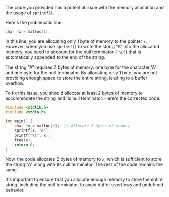 The code you provided has a potential issue with the memory allocation and the usage of `sprintf()`.

Here's the problematic line:
```c
char *x = malloc(1);
```

In this line, you are allocating only 1 byte of memory to the pointer `x`. However, when you use `sprintf()` to write the string "A" into the allocated memory, you need to account for the null terminator (`'\0'`) that is automatically appended to the end of the string.

The string "A" requires 2 bytes of memory: one byte for the character 'A' and one byte for the null terminator. By allocating only 1 byte, you are not providing enough space to store the entire string, leading to a buffer overflow.

To fix this issue, you should allocate at least 2 bytes of memory to accommodate the string and its null terminator. Here's the corrected code:

```c
#include <stdlib.h>
#include <stdio.h>

int main() {
    char *x = malloc(2);  // Allocate 2 bytes of memory
    sprintf(x, "A");
    printf("%s", x);
    free(x);
    return 0;
}
```

Now, the code allocates 2 bytes of memory to `x`, which is sufficient to store the string "A" along with its null terminator. The rest of the code remains the same.

It's important to ensure that you allocate enough memory to store the entire string, including the null terminator, to avoid buffer overflows and undefined behavior.
